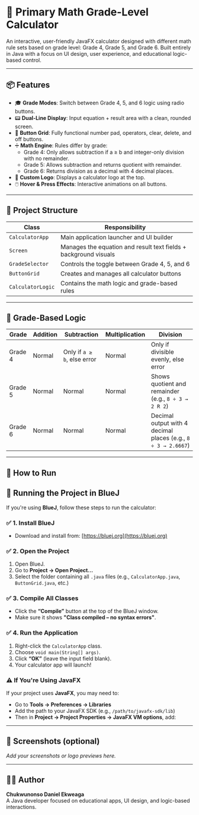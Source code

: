 # 🧮 Primary Math Grade-Level Calculator

An interactive, user-friendly JavaFX calculator designed with different math rule sets based on grade level: Grade 4, Grade 5, and Grade 6. Built entirely in Java with a focus on UI design, user experience, and educational logic-based control.

---

## 📦 Features

- 🎓 **Grade Modes**: Switch between Grade 4, 5, and 6 logic using radio buttons.
- 📟 **Dual-Line Display**: Input equation + result area with a clean, rounded screen.
- 🔢 **Button Grid**: Fully functional number pad, operators, clear, delete, and off buttons.
- ➗ **Math Engine**: Rules differ by grade:
  - Grade 4: Only allows subtraction if a ≥ b and integer-only division with no remainder.
  - Grade 5: Allows subtraction and returns quotient with remainder.
  - Grade 6: Returns division as a decimal with 4 decimal places.
- 🎨 **Custom Logo**: Displays a calculator logo at the top.
- 🖱️ **Hover & Press Effects**: Interactive animations on all buttons.


----------------------


## 📁 Project Structure

| Class             | Responsibility                                                    |
|------------------|--------------------------------------------------------------------|
| `CalculatorApp`   | Main application launcher and UI builder                          |
| `Screen`          | Manages the equation and result text fields + background visuals  |
| `GradeSelector`   | Controls the toggle between Grade 4, 5, and 6                      |
| `ButtonGrid`      | Creates and manages all calculator buttons                        |
| `CalculatorLogic` | Contains the math logic and grade-based rules                     |


----------------------


## 🧮 Grade-Based Logic

| Grade   | Addition | Subtraction                        | Multiplication | Division                                                   |
|---------|----------|-------------------------------------|----------------|-------------------------------------------------------------|
| Grade 4 | Normal   | Only if `a ≥ b`, else error         | Normal         | Only if divisible evenly, else error                        |
| Grade 5 | Normal   | Normal                              | Normal         | Shows quotient and remainder (e.g., `8 ÷ 3 → 2 R 2`)        |
| Grade 6 | Normal   | Normal                              | Normal         | Decimal output with 4 decimal places (e.g., `8 ÷ 3 → 2.6667`) |



----------------------


## 🚀 How to Run


## 🧩 Running the Project in BlueJ

If you're using **BlueJ**, follow these steps to run the calculator:

### ✅ 1. Install BlueJ
- Download and install from: [https://bluej.org](https://bluej.org)

### ✅ 2. Open the Project
1. Open BlueJ.
2. Go to **Project → Open Project...**
3. Select the folder containing all `.java` files (e.g., `CalculatorApp.java`, `ButtonGrid.java`, etc.)

### ✅ 3. Compile All Classes
- Click the **“Compile”** button at the top of the BlueJ window.
- Make sure it shows **"Class compiled – no syntax errors"**.

### ✅ 4. Run the Application
1. Right-click the `CalculatorApp` class.
2. Choose `void main(String[] args)`.
3. Click **“OK”** (leave the input field blank).
4. Your calculator app will launch!

### ⚠️ If You're Using JavaFX
If your project uses **JavaFX**, you may need to:
- Go to **Tools → Preferences → Libraries**
- Add the path to your JavaFX SDK (e.g., `/path/to/javafx-sdk/lib`)
- Then in **Project → Project Properties → JavaFX VM options**, add:



----------------------


## 📸 Screenshots (optional)

_Add your screenshots or logo previews here._



----------------------


## 👨‍💻 Author

**Chukwunonso Daniel Ekweaga**  
A Java developer focused on educational apps, UI design, and logic-based interactions.



